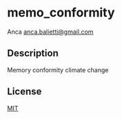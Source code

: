 # memo_conformity
Anca <anca.balietti@gmail.com>

## Description

Memory conformity climate change

## License

[MIT](LICENSE)
